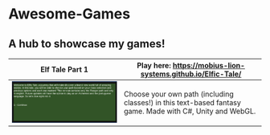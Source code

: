 # Awesome-Games


## A hub to showcase my games!






Elf Tale Part 1 | Play here: https://mobius-lion-systems.github.io/Elfic-Tale/
------------ | ------------- 
![Elf Tale P1](/img/elftale1.gif) | Choose your own path (including classes!) in this text-based fantasy game. Made with C#, Unity and WebGL. 




